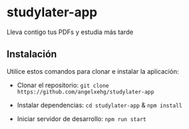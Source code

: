 # studylater-app

Lleva contigo tus PDFs y estudia más tarde

## Instalación

Utilice estos comandos para clonar e instalar la aplicación:

- Clonar el repositorio: `git clone https://github.com/angelxehg/studylater-app`

- Instalar dependencias: `cd studylater-app` & `npm install`

- Iniciar servidor de desarrollo: `npm run start`
